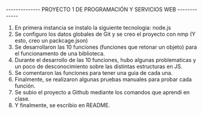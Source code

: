 -------------- PROYECTO 1 DE PROGRAMACIÓN Y SERVICIOS WEB -------------
1) En primera instancia se instalo la siguiente tecnologia: node.js
2) Se configuro los datos globales de Git y se creo el proyecto con nmp (Y esto, creo un packcage.json)
3) Se desarrollaron las 10 funciones (funciones que retonar un objeto) para el funcionamento de una biblioteca.
4) Durante el desarrollo de las 10 funciones, hubo algunas problematicas y un poco de desconocimiento sobre las distintas estructuras en JS.
5) Se comentaron las funciones para tener una guia de cada una.
6) Finalmente, se realizaron algunas pruebas manuales para probar cada función.
7) Se subio el proyecto a Github mediante los comandos que aprendi en clase.
8) Y finalmente, se escribio en README.
